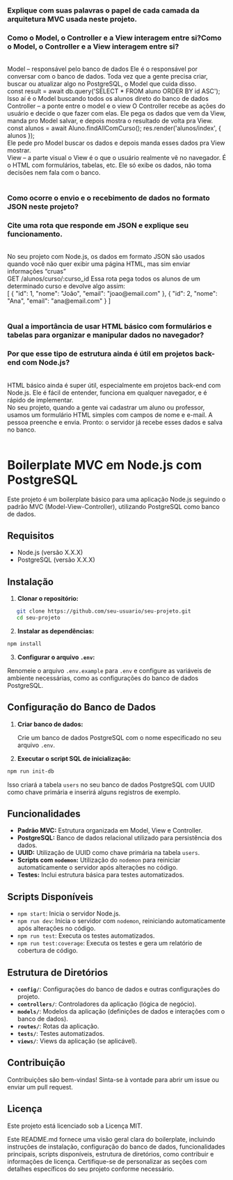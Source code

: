 
### Explique com suas palavras o papel de cada camada da arquitetura MVC usada neste projeto.
### Como o Model, o Controller e a View interagem entre si?Como o Model, o Controller e a View interagem entre si?

<br>
Model – responsável pelo banco de dados
Ele é o responsável por conversar com o banco de dados. Toda vez que a gente precisa criar, buscar ou atualizar algo no PostgreSQL, o Model que cuida disso.
<br>
const result = await db.query('SELECT * FROM aluno ORDER BY id ASC');
<br>
Isso aí é o Model buscando todos os alunos direto do banco de dados
<br>
Controller – a ponte entre o model e o view
O Controller recebe as ações do usuário e decide o que fazer com elas. Ele pega os dados que vem da View, manda pro Model salvar, e depois mostra o resultado de volta pra View.
<br>
const alunos = await Aluno.findAllComCurso();
res.render('alunos/index', { alunos });
<br>
Ele pede pro Model buscar os dados e depois manda esses dados pra View mostrar.
<br>
View – a parte visual
o View é o que o usuário realmente vê no navegador. É o HTML com formulários, tabelas, etc. Ele só exibe os dados, não toma decisões nem fala com o banco.

<br>
<br>

### Como ocorre o envio e o recebimento de dados no formato JSON neste projeto?
### Cite uma rota que responde em JSON e explique seu funcionamento.

<br>
No seu projeto com Node.js, os dados em formato JSON são usados quando você não quer exibir uma página HTML, mas sim enviar informações “cruas”
<br>
GET /alunos/curso/:curso_id
Essa rota pega todos os alunos de um determinado curso e devolve algo assim:
<br>
[
  { "id": 1, "nome": "João", "email": "joao@email.com" },
  { "id": 2, "nome": "Ana", "email": "ana@email.com" }
]


<br>
<br>

### Qual a importância de usar HTML básico com formulários e tabelas para organizar e manipular dados no navegador?
### Por que esse tipo de estrutura ainda é útil em projetos back-end com Node.js?
<br>
HTML básico ainda é super útil, especialmente em projetos back-end com Node.js. Ele é fácil de entender, funciona em qualquer navegador, e é rápido de implementar.
<br>
No seu projeto, quando a gente vai cadastrar um aluno ou professor, usamos um formulário HTML simples com campos de nome e e-mail. A pessoa preenche e envia. Pronto: o servidor já recebe esses dados e salva no banco.
<br>
<br>

# Boilerplate MVC em Node.js com PostgreSQL

Este projeto é um boilerplate básico para uma aplicação Node.js seguindo o padrão MVC (Model-View-Controller), utilizando PostgreSQL como banco de dados.

## Requisitos

- Node.js (versão X.X.X)
- PostgreSQL (versão X.X.X)

## Instalação

1. **Clonar o repositório:**

```bash
   git clone https://github.com/seu-usuario/seu-projeto.git
   cd seu-projeto
```

2. **Instalar as dependências:**
    
```bash
npm install
```
    
3. **Configurar o arquivo `.env`:**
    
Renomeie o arquivo `.env.example` para `.env` e configure as variáveis de ambiente necessárias, como as configurações do banco de dados PostgreSQL.
    

Configuração do Banco de Dados
------------------------------

1. **Criar banco de dados:**
    
    Crie um banco de dados PostgreSQL com o nome especificado no seu arquivo `.env`.
    
2. **Executar o script SQL de inicialização:**
    
```bash
npm run init-db
```
    
Isso criará a tabela `users` no seu banco de dados PostgreSQL com UUID como chave primária e inserirá alguns registros de exemplo.
    

Funcionalidades
---------------

* **Padrão MVC:** Estrutura organizada em Model, View e Controller.
* **PostgreSQL:** Banco de dados relacional utilizado para persistência dos dados.
* **UUID:** Utilização de UUID como chave primária na tabela `users`.
* **Scripts com `nodemon`:** Utilização do `nodemon` para reiniciar automaticamente o servidor após alterações no código.
* **Testes:** Inclui estrutura básica para testes automatizados.

Scripts Disponíveis
-------------------

* `npm start`: Inicia o servidor Node.js.
* `npm run dev`: Inicia o servidor com `nodemon`, reiniciando automaticamente após alterações no código.
* `npm run test`: Executa os testes automatizados.
* `npm run test:coverage`: Executa os testes e gera um relatório de cobertura de código.

Estrutura de Diretórios
-----------------------

* **`config/`**: Configurações do banco de dados e outras configurações do projeto.
* **`controllers/`**: Controladores da aplicação (lógica de negócio).
* **`models/`**: Modelos da aplicação (definições de dados e interações com o banco de dados).
* **`routes/`**: Rotas da aplicação.
* **`tests/`**: Testes automatizados.
* **`views/`**: Views da aplicação (se aplicável).

Contribuição
------------

Contribuições são bem-vindas! Sinta-se à vontade para abrir um issue ou enviar um pull request.

Licença
-------

Este projeto está licenciado sob a Licença MIT.

Este README.md fornece uma visão geral clara do boilerplate, incluindo instruções de instalação, configuração do banco de dados, funcionalidades principais, scripts disponíveis, estrutura de diretórios, como contribuir e informações de licença. Certifique-se de personalizar as seções com detalhes específicos do seu projeto conforme necessário.